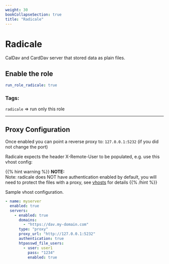 ```yaml
---
weight: 30
bookCollapseSection: true
title: "Radicale"
---
```


# Radicale

CalDav and CardDav server that stored data as plain files.



## Enable the role
``` yaml
run_role_radicale: true
```

### Tags:

`radicale` => run only this role

    
---
## Proxy Configuration

Once enabled you can point a reverse proxy to: `127.0.0.1:5232` (if you did not change the port)

Radicale expects the header X-Remote-User to be populated, e.g. use this vhost config:

{{% hint warning %}}
**NOTE:**  
Note: radicale does NOT have authentication enabled by default,
you will need to protect the files with a proxy, see [vhosts](Vhosts.md) for details
{{% /hint %}}


Sample vhost configuration.
```yaml
- name: myserver
  enabled: true
  servers:
    - enabled: true
      domains:
        - "https://dav.my-domain.com"
      type: "proxy"
      proxy_url: "http://127.0.0.1:5232"
      authentication: true
      htpasswd_file_users:
        - user: user1
          pass: "1234"
          enabled: true      

```